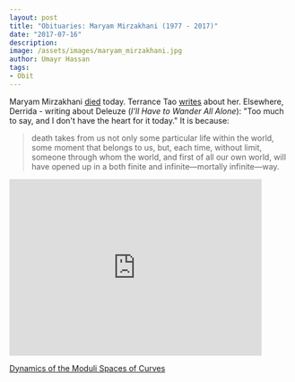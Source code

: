 ```yaml
---
layout: post
title: "Obituaries: Maryam Mirzakhani (1977 - 2017)"
date: "2017-07-16"
description:
image: /assets/images/maryam_mirzakhani.jpg
author: Umayr Hassan
tags:
- Obit
---
```


Maryam Mirzakhani [died](http://www.sfgate.com/bayarea/article/Stanford-University-professor-and-mathematician-11291210.php) 
today. Terrance Tao [writes](https://terrytao.wordpress.com/2017/07/15/maryam-mirzakhani/) about her. Elsewhere, Derrida - 
writing about Deleuze (*I'll Have to Wander All Alone*): "Too much to say, and I don't have the heart for it today." It is because:

> death takes from us not only some particular life within the world, some moment that belongs to us, but, each time, without limit, someone through whom the world, and first of all our own world, will have opened up in a both finite and infinite—mortally infinite—way.

<iframe width="450" height="315" src="https://www.youtube.com/embed/mxPE6vYwqLg" frameborder="0" allowfullscreen></iframe>

[Dynamics of the Moduli Spaces of Curves](https://www.ias.edu/ideas/dynamics-moduli-spaces-curves-i)
